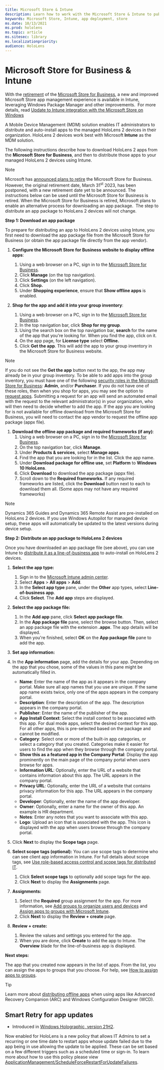 ```yaml
---
title: Microsoft Store & Intune
description: Learn how to work with the Microsoft Store & Intune to publish your mixed reality applications to your business. 
keywords: Microsoft Store, Intune, app deployment, store
ms.date: 10/13/2021
ms.prod: hololens
ms.topic: article
ms.sitesec: library
ms.localizationpriority:
audience: HoloLens
---
```


# Microsoft Store for Business & Intune

With the [retirement](https://techcommunity.microsoft.com/t5/intune-customer-success/adding-your-microsoft-store-for-business-and-education-apps-to/ba-p/3788506) of the [Microsoft Store for Business](/microsoft-store/microsoft-store-for-business-overview), a new and improved Microsoft Store app management experience is available in Intune, leveraging Windows Package Manager and other improvements.  For more details, read [Update to Intune integration with the Microsoft Store on Windows](https://techcommunity.microsoft.com/t5/windows-it-pro-blog/update-to-intune-integration-with-the-microsoft-store-on-windows/ba-p/3585077)

A Mobile Device Management (MDM) solution enables IT administrators to distribute and auto-install apps to the managed HoloLens 2 devices in their organization. HoloLens 2 devices work best with Microsoft __Intune__ as the MDM solution.

The following instructions describe how to download HoloLens 2 apps from the __Microsoft Store for Business__, and then to distribute those apps to your managed HoloLens 2 devices using Intune.

> [!Note]
> Microsoft has [announced plans to retire](https://techcommunity.microsoft.com/t5/windows-it-pro-blog/support-tip-microsoft-store-for-business-retirement-and-windows/ba-p/3662691) the Microsoft Store for Business.   However, the original retirement date, March 31<sup>st</sup> 2023, has been postponed, with a new retirement date yet to be announced. The instructions below can be used until the Microsoft Store for Business is retired. 
> When the Microsoft Store for Business is retired, Microsoft plans to enable an alternative process for downloading an app package.  The step to distribute an app package to HoloLens 2 devices will not change.


__Step 1: Download an app package__

To prepare for distributing an app to HoloLens 2 devices using Intune, you first need to download the app package file from the Microsoft Store for Business (or obtain the app package file directly from the app vendor).

1. __Configure the Microsoft Store for Business website to display offline apps__:   
    1. Using a web browser on a PC, sign in to the [Microsoft Store for Business](https://businessstore.microsoft.com/).
    1. Click __Manage__ (on the top navigation).
    1. Click __Settings__ (on the left navigation).
    1. Click __Shop.__
   1. Under __Shopping experience__, ensure that __Show offline apps__ is enabled.

1. __Shop for the app and add it into your group inventory__:   
    1. Using a web browser on a PC, sign in to the [Microsoft Store for Business](https://businessstore.microsoft.com/).
    1. In the top navigation bar, click __Shop for my group__.
    1. Using the search box on the top navigation bar, __search__ for the name of the app that you're looking for. When you find the app, click on it.
    1. On the app page, for __License type__ select __Offline.__
    1. Click __Get the app__. This will add the app to your group inventory in the Microsoft Store for Business website.

> [!NOTE]
> If you do not see the **Get the app** button next to the app, the app may already be in your group inventory.
> To be able to add apps into the group inventory, you must have one of the following [security roles in the Microsoft Store for Business](/microsoft-store/roles-and-permissions-microsoft-store-for-business): **Admin**, and/or **Purchaser**. If you do not have one of these roles, then when you shop for apps, you may see the option to [request apps](/microsoft-store/acquire-apps-microsoft-store-for-business). Submitting a request for an app will send an automated email with the request to the relevant administrator(s) in your organization, who will then need to decide whether to add the app.
> If the app you are looking for is not available for offline download from the Microsoft Store for Business, you will need to contact the app vendor to request the offline app package (appx file).

1. __Download the offline app package and required frameworks (if any)__:   
    1. Using a web browser on a PC, sign in to the [Microsoft Store for Business](https://businessstore.microsoft.com/).
    1. On the top navigation bar, click __Manage__.
    1. Under __Products & services__, select __Manage apps__.
    1. Find the app that you are looking for in the list. Click the app name.
    1. Under __Download package for offline use__, set __Platform__ to __Windows 10 HoloLens__.
    1. Click __Download__ to download the app package (appx file).
    1. Scroll down to the __Required frameworks.__ If any required frameworks are listed, click the __Download__ button next to each to download them all. (Some apps may not have any required frameworks)

> [!NOTE]
> Dynamics 365 Guides and Dynamics 365 Remote Assist are pre-installed on HoloLens 2 devices. If you use Windows Autopilot for managed device setup, these apps will automatically be updated to the latest versions during device setup.

__Step 2: Distribute an app package to HoloLens 2 devices__

Once you have downloaded an app package file (see above), you can use Intune to [distribute it as a line-of-business app](/mem/intune/apps/lob-apps-windows) to auto-install on HoloLens 2 devices.

1. __Select the app type:__
    1. Sign in to the [Microsoft Intune admin center](https://go.microsoft.com/fwlink/?linkid=2109431).
    1. Select __Apps__ > __All apps__ > __Add__.
    1. In the __Select app type__ pane, under the __Other__ app types, select __Line-of-business app__.
    1. Click __Select__. The __Add app__ steps are displayed.

1. __Select the app package file:__
    1. In the __Add app__ pane, click __Select app package file__.
    1. In the __App package file__ pane, select the browse button. Then, select an app package file with the extension __.appx__. The app details will be displayed.
    1. When you're finished, select __OK__ on the __App package file__ pane to add the app.

1. __Set app information:__

1. In the __App information__ page, add the details for your app. Depending on the app that you chose, some of the values in this pane might be automatically filled in.

   - __Name__: Enter the name of the app as it appears in the company portal. Make sure all app names that you use are unique. If the same app name exists twice, only one of the apps appears in the company portal.
   - __Description__: Enter the description of the app. The description appears in the company portal.
   - __Publisher__: Enter the name of the publisher of the app.
   - __App Install Context__: Select the install context to be associated with this app. For dual mode apps, select the desired context for this app. For all other apps, this is pre-selected based on the package and cannot be modified.
   - __Category__: Select one or more of the built-in app categories, or select a category that you created. Categories make it easier for users to find the app when they browse through the company portal.
   - __Show this as a featured app in the Company Portal__: Display the app prominently on the main page of the company portal when users browse for apps.
   - __Information URL__: Optionally, enter the URL of a website that contains information about this app. The URL appears in the company portal.
   - __Privacy URL__: Optionally, enter the URL of a website that contains privacy information for this app. The URL appears in the company portal.
   - __Developer__: Optionally, enter the name of the app developer.
   - __Owner__: Optionally, enter a name for the owner of this app. An example is HR department.
   - __Notes__: Enter any notes that you want to associate with this app.
   - __Logo__: Upload an icon that is associated with the app. This icon is displayed with the app when users browse through the company portal.

1. Click __Next__ to display the __Scope tags__ page.

1. __Select scope tags (optional):__ You can use scope tags to determine who can see client app information in Intune. For full details about scope tags, see [Use role-based access control and scope tags for distributed IT](/mem/intune/fundamentals/scope-tags).
    1. Click __Select scope tags__ to optionally add scope tags for the app.
    1. Click __Next__ to display the __Assignments__ page.

1. __Assignments:__
    1. Select the __Required__ group assignment for the app. For more information, see [Add groups to organize users and devices](/mem/intune/fundamentals/groups-add) and [Assign apps to groups with Microsoft Intune](/mem/intune/apps/apps-deploy).
    1. Click __Next__ to display the __Review + create__ page.

1. __Review + create:__
    1. Review the values and settings you entered for the app.
    1. When you are done, click __Create__ to add the app to Intune.
The __Overview__ blade for the line-of-business app is displayed.


__Next steps:__

The app that you created now appears in the list of apps. From the list, you can assign the apps to groups that you choose. For help, see [How to assign apps to groups](/mem/intune/apps/apps-deploy).

> [!Tip]
> Learn more about [distributing offline apps](/microsoft-store/distribute-offline-apps) when using apps like Advanced Recovery Companion (ARC) and Windows Configuration Designer (WCD).

## Smart Retry for app updates

- Introduced in [Windows Holographic, version 21H2](hololens-release-notes.md#windows-holographic-version-21h2).

Now enabled for HoloLens is a new policy that allows IT Admins to set a recurring or one time date to restart apps whose update failed due to the app being in use allowing the update to be applied. These can be set based on a few different triggers such as a scheduled time or sign-in. To learn more about how to use this policy please view [ApplicationManagement/ScheduleForceRestartForUpdateFailures](/windows/client-management/mdm/policy-csp-applicationmanagement#applicationmanagement-scheduleforcerestartforupdatefailures).



